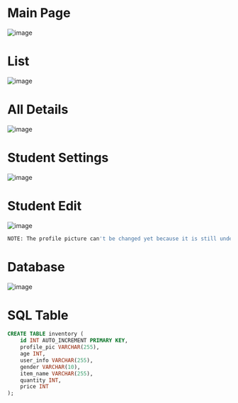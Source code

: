 # Main Page
![image](https://github.com/user-attachments/assets/bb4c1092-3ae3-418b-99b4-ec4b4928ba7e)

# List
![image](https://github.com/user-attachments/assets/5695f10a-0337-4fce-8dca-0965dc0b3c80)

# All Details
![image](https://github.com/user-attachments/assets/433df2cb-4230-46bc-a6b5-d450d11700ea)

# Student Settings
![image](https://github.com/user-attachments/assets/f0a38495-ff60-4543-b87a-4098d03f25a8)

# Student Edit
![image](https://github.com/user-attachments/assets/154fe584-1342-4c20-982b-d53e97b9cbd2)

```sh
NOTE: The profile picture can't be changed yet because it is still under development.
```
# Database
![image](https://github.com/user-attachments/assets/0f5a5d9c-0d74-4781-9f4b-3c5cc0842db6)

# SQL Table
```sql
CREATE TABLE inventory (
    id INT AUTO_INCREMENT PRIMARY KEY,
    profile_pic VARCHAR(255),
    age INT,
    user_info VARCHAR(255),
    gender VARCHAR(10),
    item_name VARCHAR(255),
    quantity INT,
    price INT
);
```

